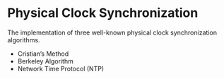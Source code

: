 # Physical Clock Synchronization

The implementation of three well-known physical clock synchronization algorithms.

- Cristian’s Method
- Berkeley Algorithm
- Network Time Protocol (NTP)
